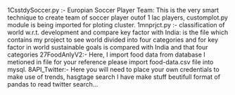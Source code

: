 1CsstdySoccer.py :- Europian Soccer Player Team: This is the very smart technique to create team of soccer player outof 1 lac players, customplot.py module is being imported for ploting cluster. 
1mnprjct.py :- classification of world w.r.t. development and compare key factor with India:  is the file which contains my project to see world divided into four categories and for key factor in world sustainable goals is compared with India and that four categories 
27FoodAnlyV2:-  Here, I import food data from database I metioned in file for your reference please import food-data.csv file into mysql. 
8API_Twitter:- Here you will need to place your own credentials to make use of trends, hasgtage search I have make stuff beutifull format of pandas to read twitter search...
